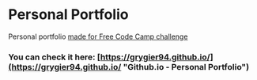 # Personal Portfolio
Personal portfolio [made for Free Code Camp challenge](https://www.freecodecamp.com/challenges/build-a-personal-portfolio-webpage "Free Code Camp")
### You can check it here: [https://grygier94.github.io/](https://grygier94.github.io/ "Github.io - Personal Portfolio")
